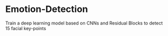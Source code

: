 # Emotion-Detection
Train a deep learning model based on CNNs and Residual Blocks to detect 15 facial key-points
